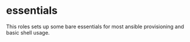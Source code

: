essentials
==========

This roles sets up some bare essentials for most ansible provisioning
and basic shell usage.
